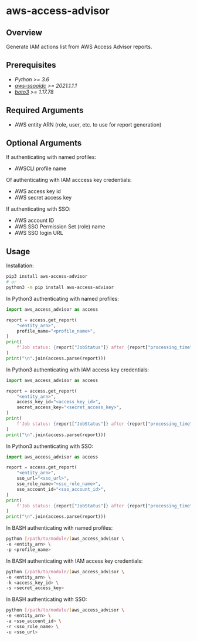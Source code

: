 **aws-access-advisor**
======================

Overview
--------

Generate IAM actions list from AWS Access Advisor reports.

Prerequisites
-------------

- *Python >= 3.6*
- *[aws-ssooidc](https://pypi.org/project/aws-ssooidc/) >= 2021.1.1.1*
- *[boto3](https://pypi.org/project/boto3/) >= 1.17.78*

Required Arguments
------------------

- AWS entity ARN (role, user, etc. to use for report generation)

Optional Arguments
------------------

If authenticating with named profiles:
- AWSCLI profile name

Of authenticating with IAM acccess key credentials:
- AWS access key id
- AWS secret access key

If authenticating with SSO:
- AWS account ID
- AWS SSO Permission Set (role) name
- AWS SSO login URL

Usage
-----

Installation:

```bash
pip3 install aws-access-advisor
# or
python3 -m pip install aws-access-advisor
```

In Python3 authenticating with named profiles:

```python
import aws_access_advisor as access

report = access.get_report(
    "<entity_arn>",
    profile_name="<profile_name>",
)
print(
    f'Job status: {report["JobStatus"]} after {report["processing_time"]} second(s).'
)
print("\n".join(access.parse(report)))
```

In Python3 authenticating with IAM access key credentials:

```python
import aws_access_advisor as access

report = access.get_report(
    "<entity_arn>",
    access_key_id="<access_key_id>",
    secret_access_key="<secret_access_key>",
)
print(
    f'Job status: {report["JobStatus"]} after {report["processing_time"]} second(s).'
)
print("\n".join(access.parse(report)))
```

In Python3 authenticating with SSO:

```python
import aws_access_advisor as access

report = access.get_report(
    "<entity_arn>",
    sso_url="<sso_url>",
    sso_role_name="<sso_role_name>",
    sso_account_id="<sso_account_id>",
)
print(
    f'Job status: {report["JobStatus"]} after {report["processing_time"]} second(s).'
)
print("\n".join(access.parse(report)))
```

In BASH authenticating with named profiles:

```bash
python [/path/to/module/]aws_access_advisor \
-e <entity_arn> \
-p <profile_name>
```

In BASH authenticating with IAM access key credentials:

```bash
python [/path/to/module/]aws_access_advisor \
-e <entity_arn> \
-k <access_key_id> \
-s <secret_access_key>
```

In BASH authenticating with SSO:

```bash
python [/path/to/module/]aws_access_advisor \
-e <entity_arn> \
-a <sso_account_id> \
-r <sso_role_name> \
-u <sso_url>
```
